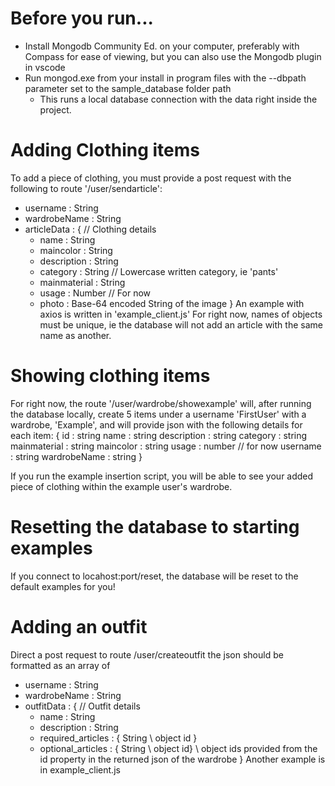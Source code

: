 # Before you run...
- Install Mongodb Community Ed. on your computer, preferably with Compass for ease of viewing, but you can also use the Mongodb plugin in vscode
- Run mongod.exe from your install in program files with the --dbpath parameter set to the sample_database folder path
    - This runs a local database connection with the data right inside the project.

# Adding Clothing items
To add a piece of clothing, you must provide a post request with the following to route '/user/sendarticle':
- username : String
- wardrobeName : String
- articleData : {
    // Clothing details
    - name : String
    - maincolor : String
    - description : String
    - category : String // Lowercase written category, ie 'pants'
    - mainmaterial : String
    - usage : Number // For now
    - photo : Base-64 encoded String of the image }
An example with axios is written in 'example_client.js'
For right now, names of objects must be unique, ie the database will not add an article with the same name as another.

# Showing clothing items
For right now, the route '/user/wardrobe/showexample'
will, after running the database locally, create 5 items under a username 'FirstUser' with a wardrobe, 'Example',
and will provide json with the following details for each item:
{
    id : string
    name : string
    description : string
    category : string
    mainmaterial : string
    maincolor : string
    usage : number // for now
    username : string
    wardrobeName : string
}

If you run the example insertion script, you will be able to see your added piece of clothing
within the example user's wardrobe.

# Resetting the database to starting examples
If you connect to locahost:port/reset, the database will be reset to the default examples for you!

# Adding an outfit
Direct a post request to route /user/createoutfit
the json should be formatted as an array of 
- username : String
- wardrobeName : String
- outfitData : {
    // Outfit details
    - name : String
    - description : String
    - required_articles : { String \\ object id }
    - optional_articles : { String \\ object id}
    \\ object ids provided from the id property in the returned json of the wardrobe
}
Another example is in example_client.js